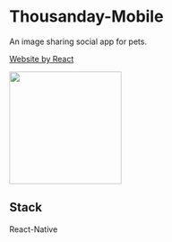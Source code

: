 # Thousanday-Mobile
An image sharing social app for pets. <br/>

[Website by React](https://github.com/byn9826/Thousand-Day)<br/>

<img src="https://github.com/byn9826/Thousanday-Mobile/blob/master/example.gif?raw=true" width="200px" /><br/>

Stack
--
React-Native
